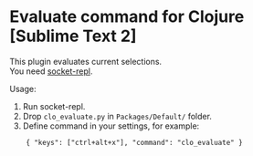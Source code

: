 # Evaluate command for Clojure [Sublime Text 2]

This plugin evaluates current selections.  
You need [socket-repl](http://github.com/kondratovich/socket-repl/).

Usage:  
 1. Run socket-repl.  
 2. Drop ```clo_evaluate.py``` in ```Packages/Default/``` folder.  
 3. Define command in your settings, for example:  
```
    { "keys": ["ctrl+alt+x"], "command": "clo_evaluate" }
```
